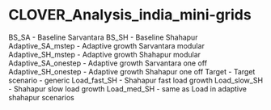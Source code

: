 # CLOVER_Analysis_india_mini-grids
BS_SA - Baseline Sarvantara
BS_SH - Baseline Shahapur
Adaptive_SA_mstep - Adaptive growth Sarvantara modular
Adaptive_SH_mstep - Adaptive growth Shahapur modular
Adaptive_SA_onestep - Adaptive growth Sarvantara one off
Adaptive_SH_onestep - Adaptive growth Shahapur one off
Target - Target scenario - generic
Load_fast_SH - Shahapur fast load growth
Load_slow_SH - Shahapur slow load growth 
Load_med_SH - same as Load in adaptive shahapur scenarios
